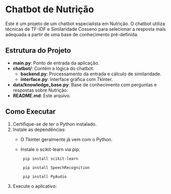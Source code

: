 # Chatbot de Nutrição

Este é um projeto de um chatbot especialista em Nutrição. O chatbot utiliza técnicas de TF-IDF e Similaridade Cosseno para selecionar a resposta mais adequada a partir de uma base de conhecimento pré-definida.

## Estrutura do Projeto

- **main.py**: Ponto de entrada da aplicação.
- **chatbot/**: Contém a lógica do chatbot.
  - **backend.py**: Processamento da entrada e cálculo de similaridade.
  - **interface.py**: Interface gráfica com Tkinter.
- **data/knowledge_base.py**: Base de conhecimento com perguntas e respostas sobre Nutrição.
- **README.md**: Este arquivo.

## Como Executar

1. Certifique-se de ter o Python instalado.
2. Instale as dependências:
   - O Tkinter geralmente já vem com o Python.
   - Instale o scikit-learn via pip:
   
     ```
      pip install scikit-learn
     ```
     ```
      pip install SpeechRecognition
     ```
     ```
      pip install PyAudio
     ```
3. Execute o aplicativo:

